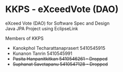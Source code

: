 KKPS - eXceedVote (DAO)
==========

eXceed Vote (DAO) for Software Spec and Design  
Java JPA Project using EclipseLink

Members of KKPS

* Kanokphol Techarattanaprasert 5410545915
* Kunanon Tanrin 5410545991
* ~~Pasita Hanpanitkitkan 5410546261 - Dropped~~
* ~~Suphanat Savetapanu 5410547128 - Dropped~~